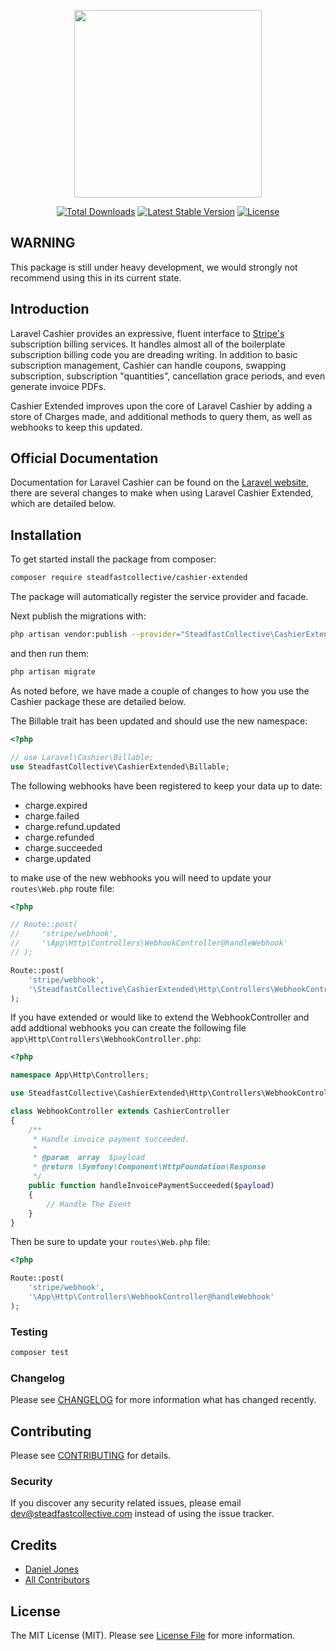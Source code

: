 <p align="center"><img width="300px" src="https://dzwonsemrish7.cloudfront.net/items/0t1D0x1M381Y0f2X0Q0c/Laravel_Cashier@2x.png?v=7501b112"></p>

<p align="center">
<a href="https://packagist.org/packages/steadfastcollective/cashier-extended"><img src="https://poser.pugx.org/steadfastcollective/cashier-extended/d/total.svg" alt="Total Downloads"></a>
<a href="https://packagist.org/packages/steadfastcollective/cashier-extended"><img src="https://poser.pugx.org/steadfastcollective/cashier-extended/v/stable.svg" alt="Latest Stable Version"></a>
<a href="https://packagist.org/packages/steadfastcollective/cashier-extended"><img src="https://poser.pugx.org/steadfastcollective/cashier-extended/license.svg" alt="License"></a>
</p>

## WARNING

This package is still under heavy development, we would strongly not recommend using this in its current state. 

## Introduction

Laravel Cashier provides an expressive, fluent interface to [Stripe's](https://stripe.com) subscription billing services. It handles almost all of the boilerplate subscription billing code you are dreading writing. In addition to basic subscription management, Cashier can handle coupons, swapping subscription, subscription "quantities", cancellation grace periods, and even generate invoice PDFs.

Cashier Extended improves upon the core of Laravel Cashier by adding a store of Charges made, and additional methods to query them, as well as webhooks to keep this updated.

## Official Documentation

Documentation for Laravel Cashier can be found on the [Laravel website](https://laravel.com/docs/billing), there are several changes to make when using Laravel Cashier Extended, which are detailed below.


## Installation

To get started install the package from composer:

```bash
composer require steadfastcollective/cashier-extended
```

The package will automatically register the service provider and facade.

Next publish the migrations with:

```bash
php artisan vendor:publish --provider="SteadfastCollective\CashierExtended\CashierExtendedServiceProvider" --tag="migrations"
```

and then run them:

```bash
php artisan migrate
```

As noted before, we have made a couple of changes to how you use the Cashier package these are detailed below.

The Billable trait has been updated and should use the new namespace:

```php
<?php

// use Laravel\Cashier\Billable;
use SteadfastCollective\CashierExtended\Billable;
```

The following webhooks have been registered to keep your data up to date:

* charge.expired
* charge.failed
* charge.refund.updated
* charge.refunded
* charge.succeeded
* charge.updated

to make use of the new webhooks you will need to update your `routes\Web.php` route file:

```php
<?php

// Route::post(
//     'stripe/webhook',
//     '\App\Http\Controllers\WebhookController@handleWebhook'
// );

Route::post(
    'stripe/webhook',
    '\SteadfastCollective\CashierExtended\Http\Controllers\WebhookController@handleWebhook'
);
```

If you have extended or would like to extend the WebhookController and add addtional webhooks you can create the following file `app\Http\Controllers\WebhookController.php`:

```php
<?php

namespace App\Http\Controllers;

use SteadfastCollective\CashierExtended\Http\Controllers\WebhookController as CashierController;

class WebhookController extends CashierController
{
    /**
     * Handle invoice payment succeeded.
     *
     * @param  array  $payload
     * @return \Symfony\Component\HttpFoundation\Response
     */
    public function handleInvoicePaymentSucceeded($payload)
    {
        // Handle The Event
    }
}
```

Then be sure to update your `routes\Web.php` file:

```php
<?php

Route::post(
    'stripe/webhook',
    '\App\Http\Controllers\WebhookController@handleWebhook'
);
```

### Testing

``` bash
composer test
```

### Changelog

Please see [CHANGELOG](CHANGELOG.md) for more information what has changed recently.

## Contributing

Please see [CONTRIBUTING](CONTRIBUTING.md) for details.

### Security

If you discover any security related issues, please email dev@steadfastcollective.com instead of using the issue tracker.

## Credits

- [Daniel Jones](https://github.com/steadfastcollective)
- [All Contributors](../../contributors)

## License

The MIT License (MIT). Please see [License File](LICENSE.md) for more information.
